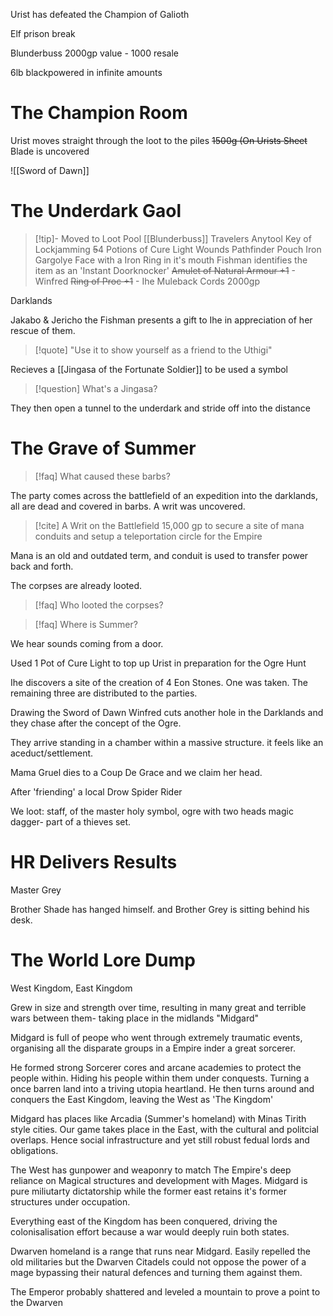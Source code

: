 Urist has defeated the Champion of Galioth

Elf prison break 


Blunderbuss 2000gp value - 1000 resale

6lb blackpowered in infinite amounts

# The Champion Room
Urist moves straight through the loot to the piles ~~1500g (On Urists Sheet~~
Blade is uncovered

![[Sword of Dawn]] 


# The Underdark Gaol

>[!tip]- Moved to Loot Pool
[[Blunderbuss]] 
Travelers Anytool
Key of Lockjamming
~~5~~4 Potions of Cure Light Wounds
Pathfinder Pouch
Iron Gargolye Face with a Iron Ring in it's mouth
Fishman identifies the item as an 'Instant Doorknocker'
~~Amulet of Natural Armour +1~~ - Winfred
~~Ring of Proc +1~~ - Ihe
Muleback Cords
2000gp 


Darklands

Jakabo & Jericho the Fishman presents a gift to Ihe in appreciation of her rescue of them. 
>[!quote] "Use it to show yourself as a friend to the Uthigi"

Recieves a [[Jingasa of the Fortunate Soldier]] to be used a symbol

> [!question] What's a Jingasa?

They then open a tunnel to the underdark and stride off into the distance


# The Grave of Summer

>[!faq] What caused these barbs?

The party comes across the battlefield of an expedition into the darklands, all are dead and covered in barbs. A writ was uncovered.

>[!cite] A Writ on the Battlefield
>15,000 gp to secure a site of mana conduits and setup a teleportation circle for the Empire

Mana is an old and outdated term, and conduit is used to transfer power back and forth.

The corpses are already looted.

>[!faq] Who looted the corpses?

>[!faq] Where is Summer?

We hear sounds coming from a door.

Used 1 Pot of Cure Light to top up Urist in preparation for the Ogre Hunt

Ihe discovers a site of the creation of 4 Eon Stones. One was taken. The remaining three are distributed to the parties.

Drawing the Sword of Dawn Winfred cuts another hole in the Darklands and they chase after the concept of the Ogre.

They arrive standing in a chamber within a massive structure. it feels like an aceduct/settlement.

Mama Gruel dies to a Coup De Grace and we claim her head.

After 'friending' a local Drow Spider Rider

We loot: 
staff, of the master
holy symbol, ogre with two heads
magic dagger- part of a thieves set.


# HR Delivers Results

Master Grey

Brother Shade has hanged himself. and Brother Grey is sitting behind his desk.


# The World Lore Dump

West Kingdom, East Kingdom

Grew in size and strength over time, resulting in many great and terrible wars between them- taking place in the midlands "Midgard"

Midgard is full of peope who went through extremely traumatic events, organising all the disparate groups in a Empire inder a great sorcerer. 

He formed strong Sorcerer cores and arcane academies to protect the people within. Hiding his people within them under conquests. Turning a once barren land into a triving utopia heartland. He then turns around and conquers the East Kingdom, leaving the West as 'The Kingdom'

Midgard has places like Arcadia (Summer's homeland) with Minas Tirith style cities. Our game takes place in the East, with the cultural and politcial overlaps. Hence social infrastructure and yet still robust fedual lords and obligations.

The West has gunpower and weaponry to match The Empire's deep reliance on Magical structures and development with Mages.
Midgard is pure miliutarty dictatorship while the former east retains it's former structures under occupation.

Everything east of the Kingdom has been conquered, driving the colonisalisation effort because a war would deeply ruin both states.

Dwarven homeland is a range that runs near Midgard. Easily repelled the old militaries but the Dwarven Citadels could not oppose the power of a mage bypassing their natural defences and turning them against them.

The Emperor probably shattered and leveled a mountain to prove a point to the Dwarven 
